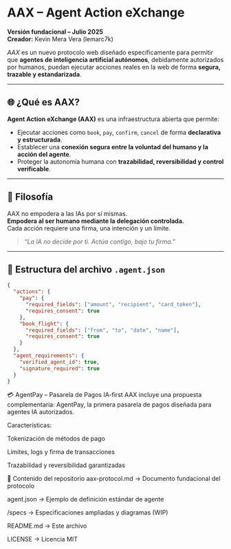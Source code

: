 # AAX – Agent Action eXchange

**Versión fundacional – Julio 2025**  
**Creador:** Kevin Mera Vera (lemarc7k)

_AAX_ es un nuevo protocolo web diseñado específicamente para permitir que **agentes de inteligencia artificial autónomos**, debidamente autorizados por humanos, puedan ejecutar acciones reales en la web de forma **segura, trazable y estandarizada**.

---

## 🌐 ¿Qué es AAX?

**Agent Action eXchange (AAX)** es una infraestructura abierta que permite:

- Ejecutar acciones como `book`, `pay`, `confirm`, `cancel` de forma **declarativa y estructurada**.
- Establecer una **conexión segura entre la voluntad del humano y la acción del agente**.
- Proteger la autonomía humana con **trazabilidad, reversibilidad y control verificable**.

---

## 🔐 Filosofía

AAX no empodera a las IAs por sí mismas.  
**Empodera al ser humano mediante la delegación controlada.**  
Cada acción requiere una firma, una intención y un límite.

> _“La IA no decide por ti. Actúa contigo, bajo tu firma.”_

---

## 📄 Estructura del archivo `.agent.json`

```json
{
  "actions": {
    "pay": {
      "required_fields": ["amount", "recipient", "card_token"],
      "requires_consent": true
    },
    "book_flight": {
      "required_fields": ["from", "to", "date", "name"],
      "requires_consent": true
    }
  },
  "agent_requirements": {
    "verified_agent_id": true,
    "signature_required": true
  }
}
```

💳 AgentPay – Pasarela de Pagos IA-first
AAX incluye una propuesta complementaria:
AgentPay, la primera pasarela de pagos diseñada para agentes IA autorizados.

Características:

Tokenización de métodos de pago

Límites, logs y firma de transacciones

Trazabilidad y reversibilidad garantizadas

📁 Contenido del repositorio
aax-protocol.md → Documento fundacional del protocolo

agent.json → Ejemplo de definición estándar de agente

/specs → Especificaciones ampliadas y diagramas (WIP)

README.md → Este archivo

LICENSE → Licencia MIT
